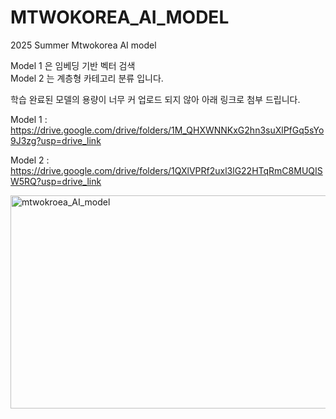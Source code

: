# MTWOKOREA_AI_MODEL
 2025 Summer Mtwokorea AI model 

Model 1 은 임베딩 기반 벡터 검색<br/>
Model 2 는 계층형 카테고리 분류 입니다.

학습 완료된 모델의 용량이 너무 커 업로드 되지 않아 아래 링크로 첨부 드립니다.

Model 1 : https://drive.google.com/drive/folders/1M_QHXWNNKxG2hn3suXlPfGq5sYo9J3zg?usp=drive_link<br/>

Model 2 : https://drive.google.com/drive/folders/1QXlVPRf2uxl3lG22HTqRmC8MUQISW5RQ?usp=drive_link

<img width="653" height="341" alt="mtwokroea_AI_model" src="https://github.com/user-attachments/assets/410fb898-5e3f-41b9-a9b2-550d5ebfca48" />
